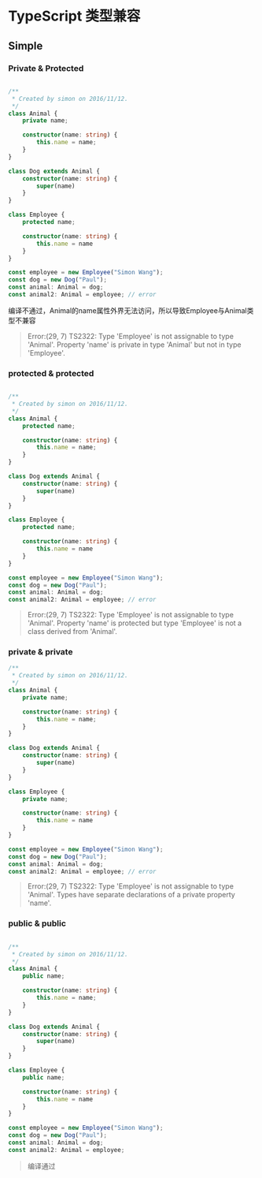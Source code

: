 # TypeScript 类型兼容

## Simple

### Private & Protected

```typescript

/**
 * Created by simon on 2016/11/12.
 */
class Animal {
    private name;

    constructor(name: string) {
        this.name = name;
    }
}

class Dog extends Animal {
    constructor(name: string) {
        super(name)
    }
}

class Employee {
    protected name;

    constructor(name: string) {
        this.name = name
    }
}

const employee = new Employee("Simon Wang");
const dog = new Dog("Paul");
const animal: Animal = dog;
const animal2: Animal = employee; // error

```

编译不通过，Animal的name属性外界无法访问，所以导致Employee与Animal类型不兼容
> Error:(29, 7) TS2322: Type 'Employee' is not assignable to type 'Animal'.
 Property 'name' is private in type 'Animal' but not in type 'Employee'.


### protected & protected

```typescript

/**
 * Created by simon on 2016/11/12.
 */
class Animal {
    protected name;

    constructor(name: string) {
        this.name = name;
    }
}

class Dog extends Animal {
    constructor(name: string) {
        super(name)
    }
}

class Employee {
    protected name;

    constructor(name: string) {
        this.name = name
    }
}

const employee = new Employee("Simon Wang");
const dog = new Dog("Paul");
const animal: Animal = dog;
const animal2: Animal = employee; // error

```

> Error:(29, 7) TS2322: Type 'Employee' is not assignable to type 'Animal'.
Property 'name' is protected but type 'Employee' is not a class derived from 'Animal'.

### private & private

```typescript
/**
 * Created by simon on 2016/11/12.
 */
class Animal {
    private name;

    constructor(name: string) {
        this.name = name;
    }
}

class Dog extends Animal {
    constructor(name: string) {
        super(name)
    }
}

class Employee {
    private name;

    constructor(name: string) {
        this.name = name
    }
}

const employee = new Employee("Simon Wang");
const dog = new Dog("Paul");
const animal: Animal = dog;
const animal2: Animal = employee; // error

```
> Error:(29, 7) TS2322: Type 'Employee' is not assignable to type 'Animal'.
 Types have separate declarations of a private property 'name'.


### public & public

``` typescript

/**
 * Created by simon on 2016/11/12.
 */
class Animal {
    public name;

    constructor(name: string) {
        this.name = name;
    }
}

class Dog extends Animal {
    constructor(name: string) {
        super(name)
    }
}

class Employee {
    public name;

    constructor(name: string) {
        this.name = name
    }
}

const employee = new Employee("Simon Wang");
const dog = new Dog("Paul");
const animal: Animal = dog;
const animal2: Animal = employee;
```

> 编译通过
